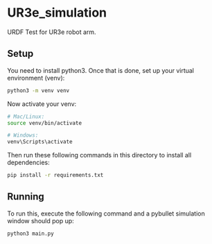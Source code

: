 # UR3e_simulation
URDF Test for UR3e robot arm.

## Setup

You need to install python3. Once that is done, set up your virtual environment (venv):

```bash
python3 -m venv venv
```

Now activate your venv:

```bash
# Mac/Linux:
source venv/bin/activate

# Windows:
venv\Scripts\activate
```

Then run these following commands in this directory to install all dependencies:

```bash
pip install -r requirements.txt
```

## Running

To run this, execute the following command and a pybullet simulation window should pop up:
```bash
python3 main.py
```
